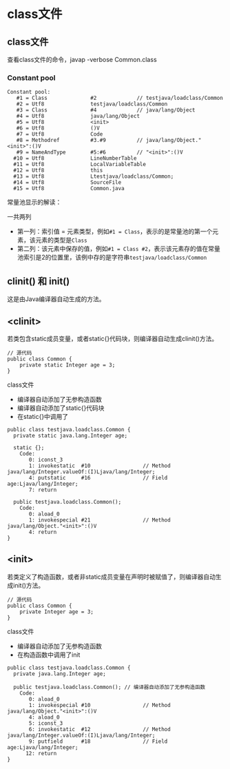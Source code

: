 # class文件

## class文件

查看class文件的命令，javap -verbose Common.class

### Constant pool

```text
Constant pool:
   #1 = Class              #2             // testjava/loadclass/Common
   #2 = Utf8               testjava/loadclass/Common
   #3 = Class              #4             // java/lang/Object
   #4 = Utf8               java/lang/Object
   #5 = Utf8               <init>
   #6 = Utf8               ()V
   #7 = Utf8               Code
   #8 = Methodref          #3.#9          // java/lang/Object."<init>":()V
   #9 = NameAndType        #5:#6          // "<init>":()V
  #10 = Utf8               LineNumberTable
  #11 = Utf8               LocalVariableTable
  #12 = Utf8               this
  #13 = Utf8               Ltestjava/loadclass/Common;
  #14 = Utf8               SourceFile
  #15 = Utf8               Common.java
```

常量池显示的解读：

一共两列

* 第一列：索引值 = 元素类型，例如`#1 = Class`，表示的是常量池的第一个元素，该元素的类型是`Class`
* 第二列：该元素中保存的值，例如`#1 = Class #2`，表示该元素存的值在常量池索引是2的位置里，该例中存的是字符串`testjava/loadclass/Common`

## clinit\(\) 和 init\(\)

这是由Java编译器自动生成的方法。

## &lt;clinit&gt;

若类包含static成员变量，或者static{}代码块，则编译器自动生成clinit\(\)方法。

```text
// 源代码
public class Common {
    private static Integer age = 3;
}
```

class文件

* 编译器自动添加了无参构造函数
* 编译器自动添加了static{}代码块
* 在static{}中调用了

```text
public class testjava.loadclass.Common {
  private static java.lang.Integer age;

  static {};
    Code:
       0: iconst_3
       1: invokestatic  #10                 // Method java/lang/Integer.valueOf:(I)Ljava/lang/Integer;
       4: putstatic     #16                 // Field age:Ljava/lang/Integer;
       7: return

  public testjava.loadclass.Common();
    Code:
       0: aload_0
       1: invokespecial #21                 // Method java/lang/Object."<init>":()V
       4: return
}
```

## &lt;init&gt;

若类定义了构造函数，或者非static成员变量在声明时被赋值了，则编译器自动生成init\(\)方法。

```text
// 源代码
public class Common {
    private Integer age = 3;
}
```

class文件

* 编译器自动添加了无参构造函数
* 在构造函数中调用了init

```text
public class testjava.loadclass.Common {
  private java.lang.Integer age;

  public testjava.loadclass.Common(); // 编译器自动添加了无参构造函数
    Code:
       0: aload_0
       1: invokespecial #10                 // Method java/lang/Object."<init>":()V
       4: aload_0
       5: iconst_3
       6: invokestatic  #12                 // Method java/lang/Integer.valueOf:(I)Ljava/lang/Integer;
       9: putfield      #18                 // Field age:Ljava/lang/Integer;
      12: return
}
```

